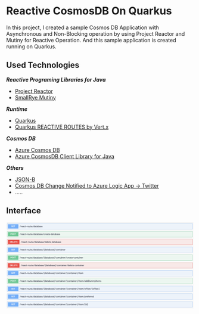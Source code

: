 # Reactive CosmosDB On Quarkus
In this project, I created a sample Cosmos DB Application with Asynchronous and Non-Blocking operation by using Project Reactor and Mutiny for Reactive Operation. And this sample application is created running on Quarkus.

## Used Technologies

***Reactive Programing Libraries for Java***

* [Project Reactor](https://projectreactor.io/)
* [SmallRye Mutiny](https://smallrye.io/smallrye-mutiny/)

***Runtime***

* [Quarkus](https://quarkus.io/guides/)
* [Quarkus REACTIVE ROUTES by Vert.x](https://quarkus.io/guides/reactive-routes)

***Cosmos DB***

* [Azure Cosmos DB](https://azure.microsoft.com/services/cosmos-db/?WT.mc_id=java-twitter-yoterada)
* [Azure CosmosDB Client Library for Java](https://azuresdkdocs.blob.core.windows.net/$web/java/azure-cosmos/4.7.0/index.html)

***Others***

* [JSON-B](http://json-b.net/)
* [Cosmos DB Change Notified to Azure Logic App -> Twitter](https://docs.microsoft.com/azure/logic-apps/?WT.mc_id=java-twitter-yoterada)
* .....

## Interface

![](./images/swagger-ui.png)
